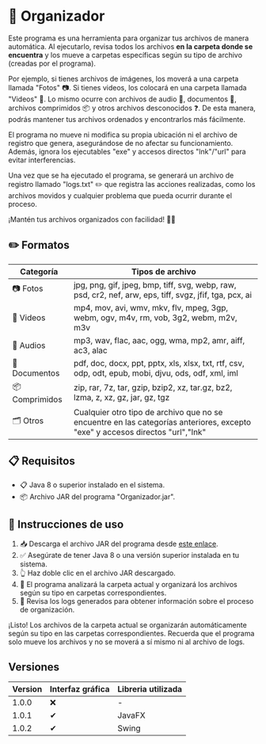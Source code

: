 # 📂 Organizador 

Este programa es una herramienta para organizar tus archivos de manera automática. Al ejecutarlo, revisa todos los archivos **en la carpeta donde se encuentra** y los mueve a carpetas específicas según su tipo de archivo (creadas por el programa).

Por ejemplo, si tienes archivos de imágenes, los moverá a una carpeta llamada "Fotos" 📷. Si tienes videos, los colocará en una carpeta llamada "Videos" 🎥. Lo mismo ocurre con archivos de audio 🎵, documentos 📃, archivos comprimidos 📦 y otros archivos desconocidos ❓. De esta manera, podrás mantener tus archivos ordenados y encontrarlos más fácilmente.

El programa no mueve ni modifica su propia ubicación ni el archivo de registro que genera, asegurándose de no afectar su funcionamiento. Además, ignora los ejecutables "exe" y accesos directos "lnk"/"url" para evitar interferencias.

Una vez que se ha ejecutado el programa, se generará un archivo de registro llamado "logs.txt" ✏️ que registra las acciones realizadas, como los archivos movidos y cualquier problema que pueda ocurrir durante el proceso.

¡Mantén tus archivos organizados con facilidad! 📂💡


## ✏️ Formatos

| Categoría     | Tipos de archivo                                                                                   |
|--------------|--------------------------------------------------------------------------------------------------|
| 📷 Fotos     | jpg, png, gif, jpeg, bmp, tiff, svg, webp, raw, psd, cr2, nef, arw, eps, tiff, svgz, jfif, tga, pcx, ai  |
| 🎥 Videos    | mp4, mov, avi, wmv, mkv, flv, mpeg, 3gp, webm, ogv, m4v, rm, vob, 3g2, webm, m2v, m3v                    |
| 🎵 Audios    | mp3, wav, flac, aac, ogg, wma, mp2, amr, aiff, ac3, alac                                              |
| 📄 Documentos| pdf, doc, docx, ppt, pptx, xls, xlsx, txt, rtf, csv, odp, odt, epub, mobi, djvu, ods, odf, xml, iml   |
| 📦 Comprimidos| zip, rar, 7z, tar, gzip, bzip2, xz, tar.gz, bz2, lzma, z, xz, gz, jar, gz, tgz                          |
| 🗂️ Otros      | Cualquier otro tipo de archivo que no se encuentre en las categorías anteriores, excepto "exe" y accesos directos "url","lnk"     |


## 📋 Requisitos
- 📋 Java 8 o superior instalado en el sistema.
- 📦 Archivo JAR del programa "Organizador.jar".

## 📝 Instrucciones de uso

1. 📥 Descarga el archivo JAR del programa desde [este enlace](https://github.com/cerotre/Organizador/raw/main/Organizador.jar).
2. ✅ Asegúrate de tener Java 8 o una versión superior instalada en tu sistema.
3. 👆 Haz doble clic en el archivo JAR descargado.
4. 🔄 El programa analizará la carpeta actual y organizará los archivos según su tipo en carpetas correspondientes.
5. 📃 Revisa los logs generados para obtener información sobre el proceso de organización.

¡Listo! Los archivos de la carpeta actual se organizarán automáticamente según su tipo en las carpetas correspondientes. Recuerda que el programa solo mueve los archivos y no se moverá a sí mismo ni al archivo de logs.

## Versiones
| Version     | Interfaz gráfica      | Libreria utilizada|
|--------------|----------------------|-- |
| 1.0.0 | ❌ | -|
| 1.0.1 | ✔ | JavaFX |
| 1.0.2 | ✔ | Swing |
